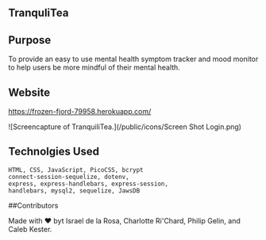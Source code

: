 ## TranquliTea

## Purpose 

To provide an easy to use mental 
health symptom tracker and mood
monitor to help users be more 
mindful of their mental health.
 
## Website

https://frozen-fjord-79958.herokuapp.com/

![Screencapture of TranquiliTea.](/public/icons/Screen Shot Login.png)

## Technolgies Used

    HTML, CSS, JavaScript, PicoCSS, bcrypt
    connect-session-sequelize, dotenv,
    express, express-handlebars, express-session,
    handlebars, mysql2, sequelize, JawsDB


##Contributors

Made with ❤️ byt Israel de la Rosa, Charlotte Ri'Chard, Philip Gelin, and Caleb Kester.
